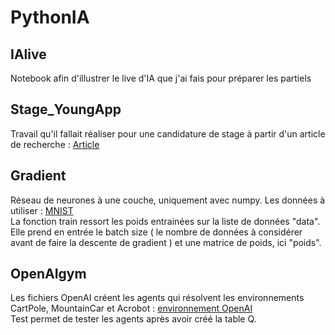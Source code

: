 # PythonIA

## IAlive

Notebook afin d'illustrer le live d'IA que j'ai fais pour préparer les partiels

## Stage_YoungApp

Travail qu'il fallait réaliser pour une candidature de stage à partir d'un article de recherche : [Article](https://arxiv.org/pdf/1903.12363.pdf)

## Gradient

Réseau de neurones à une couche, uniquement avec numpy.
Les données à utiliser : [MNIST](https://osf.io/jda6s/)
<br/> La fonction train ressort les poids entrainées sur la liste de données "data". Elle prend en entrée le batch size ( le nombre de données à considérer avant de faire la descente de gradient ) et une matrice de poids, ici "poids".

## OpenAIgym

Les fichiers OpenAI créent les agents qui résolvent les environnements CartPole, MountainCar et Acrobot : [environnement OpenAI](https://gym.openai.com/envs/#classic_control)
<br/> Test permet de tester les agents après avoir créé la table Q.
